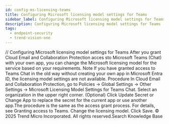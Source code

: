 ```yaml
---
id: config-ms-licensing-teams
title: Configuring Microsoft licensing model settings for Teams
sidebar_label: Configuring Microsoft licensing model settings for Teams
description: Configuring Microsoft licensing model settings for Teams
tags:
  - endpoint-security
  - trend-vision-one
---
```


/*<![CDATA[*/ $('#title').html($('meta[name=map-description]').attr('content')); /*]]>*/ Configuring Microsoft licensing model settings for Teams After you grant Cloud Email and Collaboration Protection acces sto Microsoft Teams (Chat) with your own app, you can change the Microsoft licensing model for the service based on your requirements. Note If you have granted access to Teams Chat in the old way without creating your own app in Microsoft Entra ID, the licensing model settings are not available. Procedure In Cloud Email and Collaboration Protection, go to Policies → Global Settings → Other Settings → Microsoft Licensing Model Settings for Teams Chat. Select an organization in the upper right corner. (Optional) Click Update Secret or Change App to replace the secret for the current app or use another app.The procedure is the same as the access grant process. For details, see Granting access to Teams. Change the licensing model. Click Save. © 2025 Trend Micro Incorporated. All rights reserved.Search Knowledge Base